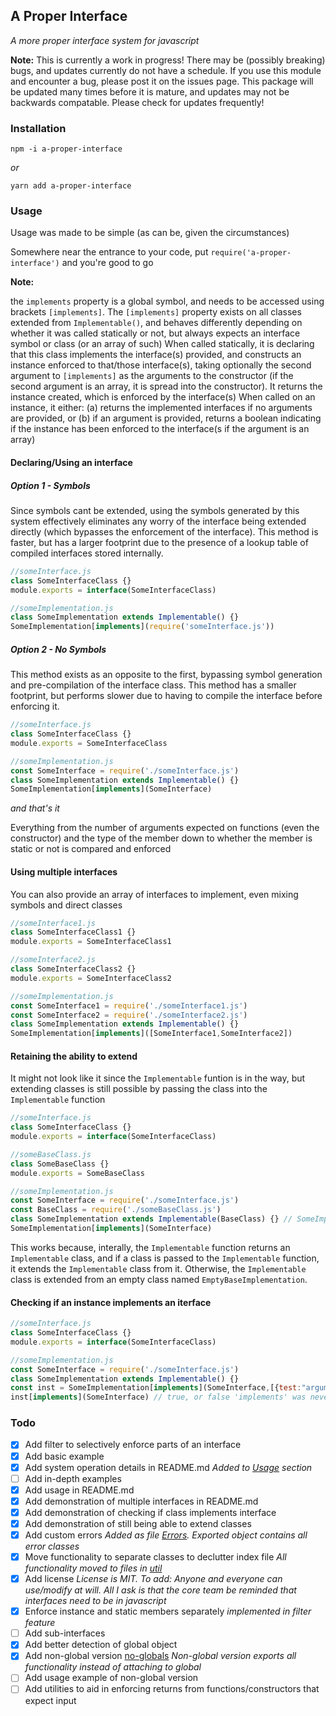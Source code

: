 
## A Proper Interface
*A more proper interface system for javascript*

**Note:** This is currently a work in progress! There may be (possibly breaking) bugs, and updates currently do not have a schedule. If you use this module and encounter a bug, please post it on the issues page. This package will be updated many times before it is mature, and updates may not be backwards compatable. Please check for updates frequently!


### Installation 

`npm -i a-proper-interface`

*or*

`yarn add a-proper-interface` 



### Usage

Usage was made to be simple (as can be, given the circumstances)

Somewhere near the entrance to your code, put `require('a-proper-interface')` and you're good to go


**Note:** 

the `implements` property is a global symbol, and needs to be accessed using brackets `[implements]`. The `[implements]` property exists on all classes extended from `Implementable()`, and behaves differently depending on whether it was called statically or not, but always expects an interface symbol or class (or an array of such)
When called statically, it is declaring that this class implements the interface(s) provided, and constructs an instance enforced to that/those interface(s), taking optionally the second argument to `[implements]` as the arguments to the constructor (if the second argument is an array, it is spread into the constructor). It returns the instance created, which is enforced by the interface(s)
When called on an instance, it either: (a) returns the implemented interfaces if no arguments are provided, or (b) if an argument is provided, returns a boolean indicating if the instance has been enforced to the interface(s if the argument is an array)


#### Declaring/Using an interface

##### Option 1 - Symbols

Since symbols cant be extended, using the symbols generated by this system effectively eliminates any worry of the interface being extended directly (which bypasses the enforcement of the interface). This method is faster, but has a larger footprint due to the presence of a lookup table of compiled interfaces stored internally.

```javascript
//someInterface.js
class SomeInterfaceClass {}
module.exports = interface(SomeInterfaceClass)

//someImplementation.js
class SomeImplementation extends Implementable() {}
SomeImplementation[implements](require('someInterface.js'))
```

##### Option 2 - No Symbols

This method exists as an opposite to the first, bypassing symbol generation and pre-compilation of the interface class. This method has a smaller footprint, but performs slower due to having to compile the interface before enforcing it.


```javascript
//someInterface.js
class SomeInterfaceClass {}
module.exports = SomeInterfaceClass

//someImplementation.js
const SomeInterface = require('./someInterface.js')
class SomeImplementation extends Implementable() {}
SomeImplementation[implements](SomeInterface)
```

*and that's it*

Everything from the number of arguments expected on functions (even the constructor) and the type of the member down to whether the member is static or not is compared and enforced 


#### Using multiple interfaces

You can also provide an array of interfaces to implement, even mixing symbols and direct classes

```javascript
//someInterface1.js
class SomeInterfaceClass1 {}
module.exports = SomeInterfaceClass1

//someInterface2.js
class SomeInterfaceClass2 {}
module.exports = SomeInterfaceClass2

//someImplementation.js
const SomeInterface1 = require('./someInterface1.js')
const SomeInterface2 = require('./someInterface2.js')
class SomeImplementation extends Implementable() {}
SomeImplementation[implements]([SomeInterface1,SomeInterface2])
```


#### Retaining the ability to extend

It might not look like it since the `Implementable` funtion is in the way, but extending classes is still possible by passing the class into the `Implementable` function

```javascript
//someInterface.js
class SomeInterfaceClass {}
module.exports = interface(SomeInterfaceClass)

//someBaseClass.js
class SomeBaseClass {}
module.exports = SomeBaseClass

//someImplementation.js
const SomeInterface = require('./someInterface.js')
const BaseClass = require('./someBaseClass.js')
class SomeImplementation extends Implementable(BaseClass) {} // SomeImplementation now extends BaseClass
SomeImplementation[implements](SomeInterface)
```

This works because, interally, the `Implementable` function returns an `Implementable` class, and if a class is passed to the `Implementable` function, it extends the `Implementable` class from it. Otherwise, the `Implementable` class is extended from an empty class named `EmptyBaseImplementation`.


#### Checking if an instance implements an iterface

```javascript
//someInterface.js
class SomeInterfaceClass {}
module.exports = interface(SomeInterfaceClass)

//someImplementation.js
const SomeInterface = require('./someInterface.js')
class SomeImplementation extends Implementable() {} 
const inst = SomeImplementation[implements](SomeInterface,[{test:"arguments"}])
inst[implements](SomeInterface) // true, or false 'implements' was never called statically with the interface
```

### Todo

- [x] Add filter to selectively enforce parts of an interface
- [x] Add basic example
- [x] Add system operation details in README.md *Added to [Usage](#usage) section*
- [ ] Add in-depth examples
- [x] Add usage in README.md
- [x] Add demonstration of multiple interfaces in README.md
- [x] Add demonstration of checking if class implements interface
- [x] Add demonstration of still being able to extend classes
- [x] Add custom errors *Added as file [Errors](util/errors.js). Exported object contains all error classes*
- [x] Move functionality to separate classes to declutter index file *All functionality moved to files in [util](util)*
- [x] Add license *License is MIT. To add: Anyone and everyone can use/modify at will. All I ask is that the core team be reminded that interfaces need to be in javascript* 
- [x] Enforce instance and static members separately *implemented in filter feature*
- [ ] Add sub-interfaces
- [x] Add better detection of global object
- [x] Add non-global version [no-globals](no-globals.js) *Non-global version exports all functionality instead of attaching to global*
- [ ] Add usage example of non-global version
- [ ] Add utilities to aid in enforcing returns from functions/constructors that expect input
